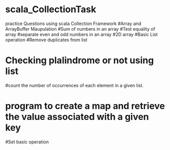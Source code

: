 # scala_CollectionTask
practice Questions using scala Collection Framework
#Array and ArrayBuffer Maupulation
#Sum of numbers in an array
#Test equality of array
#separate even and odd numbers in an array
#2D array
#Basic List operation
#Remove duplicates from list
# Checking plalindrome or not using list
#count the number of occurrences of each element in a given list.
# program to create a map and retrieve the value associated with a given key
#Set basic operation
